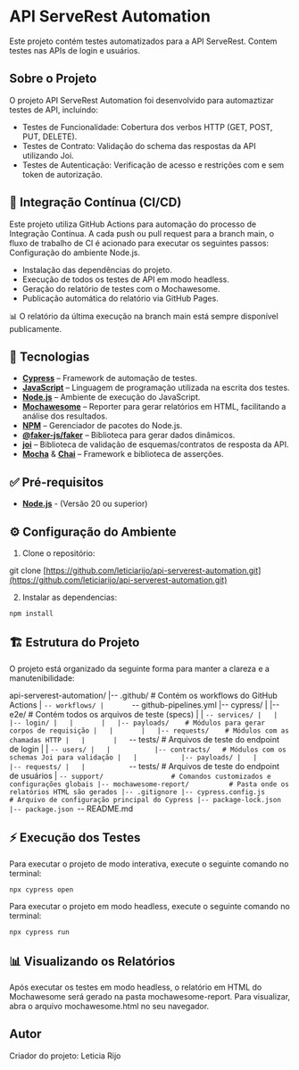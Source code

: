 # API ServeRest Automation

Este projeto contém testes automatizados para a API ServeRest. Contem testes nas APIs de login e usuários.

## Sobre o Projeto

O projeto API ServeRest Automation foi desenvolvido para automaztizar testes de API, incluindo:

- Testes de Funcionalidade: Cobertura dos verbos HTTP (GET, POST, PUT, DELETE).
- Testes de Contrato: Validação do schema das respostas da API utilizando Joi.
- Testes de Autenticação: Verificação de acesso e restrições com e sem token de autorização.


## 🔄 Integração Contínua (CI/CD)
Este projeto utiliza GitHub Actions para automação do processo de Integração Contínua. A cada push ou pull request para a branch main, o fluxo de trabalho de CI é acionado para executar os seguintes passos:
Configuração do ambiente Node.js.

- Instalação das dependências do projeto.
- Execução de todos os testes de API em modo headless.
- Geração do relatório de testes com o Mochawesome.
- Publicação automática do relatório via GitHub Pages.

📊 O relatório da última execução na branch main está sempre disponível publicamente.


## 🚀 Tecnologias

- **[Cypress](https://www.cypress.io/)** – Framework de automação de testes.
- **[JavaScript](https://developer.mozilla.org/pt-BR/docs/Web/JavaScript)** – Linguagem de programação utilizada na escrita dos testes.  
- **[Node.js](https://nodejs.org/)** – Ambiente de execução do JavaScript.  
- **[Mochawesome](https://github.com/adamgruber/mochawesome)** – Reporter para gerar relatórios em HTML, facilitando a análise dos resultados.  
- **[NPM](https://www.npmjs.com/)** – Gerenciador de pacotes do Node.js.  
- **[@faker-js/faker](https://github.com/faker-js/faker)** – Biblioteca para gerar dados dinâmicos.
- **[joi](https://joi.dev/)** – Biblioteca de validação de esquemas/contratos de resposta da API.  
- **[Mocha](https://mochajs.org/)** & **[Chai](https://www.chaijs.com/)** – Framework e biblioteca de asserções. 


## ✅ Pré-requisitos

- **[Node.js](https://nodejs.org/en/download/prebuilt-installer)** - (Versão 20 ou superior)


## ⚙️ Configuração do Ambiente

1. Clone o repositório:

git clone [https://github.com/leticiarijo/api-serverest-automation.git](https://github.com/leticiarijo/api-serverest-automation.git)

2. Instalar as dependencias:
```bash
npm install
```

## 🏗️ Estrutura do Projeto
O projeto está organizado da seguinte forma para manter a clareza e a manutenibilidade:

api-serverest-automation/
|-- .github/                     # Contém os workflows do GitHub Actions
|   `-- workflows/
|       `-- github-pipelines.yml
|-- cypress/
|   |-- e2e/                     # Contém todos os arquivos de teste (specs)
|   |   `-- services/
|   |       |-- login/
|   |       |   |-- payloads/    # Módulos para gerar corpos de requisição
|   |       |   |-- requests/    # Módulos com as chamadas HTTP
|   |       |   `-- tests/       # Arquivos de teste do endpoint de login
|   |       `-- users/
|   |           |-- contracts/   # Módulos com os schemas Joi para validação
|   |           |-- payloads/
|   |           |-- requests/
|   |           `-- tests/       # Arquivos de teste do endpoint de usuários
|   `-- support/                 # Comandos customizados e configurações globais
|-- mochawesome-report/          # Pasta onde os relatórios HTML são gerados
|-- .gitignore
|-- cypress.config.js            # Arquivo de configuração principal do Cypress
|-- package-lock.json
|-- package.json
`-- README.md

## ⚡ Execução dos Testes

Para executar o projeto de modo interativa, execute o seguinte comando no terminal:
```bash
npx cypress open 
```

Para executar o projeto em modo headless, execute o seguinte comando no terminal:
```bash
npx cypress run
```

##  📊 Visualizando os Relatórios
Após executar os testes em modo headless, o relatório em HTML do Mochawesome será gerado na pasta mochawesome-report. Para visualizar, abra o arquivo mochawesome.html no seu navegador.

## Autor
Criador do projeto: Leticia Rijo
